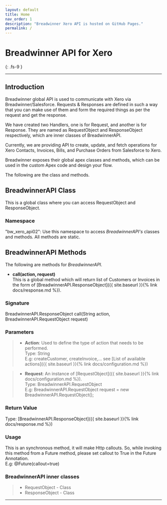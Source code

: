 ```yaml
---
layout: default
title: Home
nav_order: 1
description: "Breadwinner Xero API is hosted on GitHub Pages."
permalink: /
---
```


# Breadwinner API for Xero
{: .fs-9 }


---

## Introduction
Breadwinner global API is used to communicate with Xero via Breadwinner/Salesforce. Requests & Responses are defined in such a way that you can make use of them and form the required things as per the request and get the response.

We have created two Handlers, one is for Request, and another is for Response. They are named as RequestObject and ResponseObject respectively, which are inner classes of BreadwinnerAPI.

Currently, we are providing API to create, update, and fetch operations for Xero Contacts, Invoices, Bills, and Purchase Orders from Salesforce to Xero.

Breadwinner exposes their global apex classes and methods, which can be used in the custom Apex code and design your flow. 

The following are the class and methods.

## BreadwinnerAPI Class 
This is a global class where you can access RequestObject and ResponseObject.

### Namespace
"bw_xero_api02": Use this namespace to access <i>BreadwinnerAPI's</i> classes and methods. All methods are static.

## BreadwinnerAPI Methods
The following are methods for <i>BreadwinnerAPI</i>.
- <b>call(action, request)</b><br/>
This is a global method which will return list of Customers or Invoices in the form of [BreadwinnerAPI.ResponseObject]({{ site.baseurl }}{% link docs/response.md %}).

### Signature
BreadwinnerAPI.ResponseObject call(String action, BreadwinnerAPI.RequestObject request)

### Parameters
>  - <b>Action</b>: Used to define the type of action that needs to be performed.<br/>
Type: String<br/>
E.g: createCustomer, createInvoice,… see [List of available actions]({{ site.baseurl }}{% link docs/configuration.md %})

>  - <b>Request</b>: An instance of [RequestObject]({{ site.baseurl }}{% link docs/configuration.md %}).<br/>
Type: BreadwinnerAPI.RequestObject<br/>
E.g:  BreadwinnerAPI.RequestObject request = new BreadwinnerAPI.RequestObject();

### Return Value
Type: [BreadwinnerAPI.ResponseObject]({{ site.baseurl }}{% link docs/response.md %})

### Usage
This is an synchronous method, it will make Http callouts. So, while invoking this method from a Future method, please set callout to True in the Future Annotation.<br/>
E.g: @Future(callout=true)

### BreadwinnerAPI inner classes

> - RequestObject - Class
> - ResponseObject - Class





---

